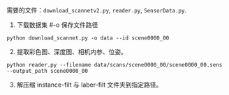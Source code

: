 需要的文件：`download_scannetv2.py`, `reader.py`, `SensorData.py`.
1. 下载数据集
#-o 保存文件路径
```
python download_scannet.py -o data --id scene0000_00
```
2. 提取彩色图、深度图、相机内参、位姿。
```
python reader.py --filename data/scans/scene0000_00/scene0000_00.sens --output_path scene0000_00
```
3. 解压缩 instance-filt 与 laber-filt 文件夹到指定路径。